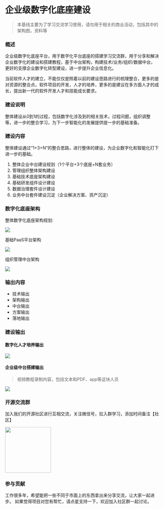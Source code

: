 # 企业级数字化底座建设

> 本基线主要为了学习交流学习使用，请勿用于相关的商业活动，包括其中的架构图，资料等

### 概述

企业级数字化底座平台，用于数字化平台底座的搭建学习交流群，用于分享和解决企业数字化的建设和搭建教程，基于中台架构，构建技术/业务/组织/数据中台，更好的支撑企业数字化转型建设，进一步提升企业信息化。

当前软件人才的建立，不能仅仅是照着以前的建设思路进行的梳理整合，更多的是对资源的整合点，软件项目的开发，人才的培养，更多的是建议在多方面人才的成长，提出新一代的软件开发人才和技能成长要求。

### 建设说明

整体建设从0到1的过程，包括数字化涉及到的相关技术，过程问题，组织调整等，进一步的整合学习，为下一步智能化的发展提供提一步的基础准备。

### 建设内容

整体建设通过“1+3+N”的整合思路，进行整体的建设，为企业数字化和智能化打下进一步的基础。

1. 整体企业中台建设规划（1个平台+3个底座+N套业务）
2. 管理组织整体架构建设
3. 基础技术底座架构建设
4. 基础研发组件设计建设
5. 数据治理套件设计建设
6. 业务中台套件建设沉淀（企业解决方案、资产沉淀）

### 数字化底座架构

整体数字化底座架构规划:

<img src="./images/platform.jpg">

基础PaaS平台架构

<img src="./images/paas.jpg">

组织管理中台架构

<img src="./images/group.jpg">

### 输出内容

- 技术输出
- 架构输出
- 中台输出
- 方案输出
- 落地输出

### 建设输出

#### 数字化人才培养输出

<img src="./images/consul.png">

#### 企业级中台搭建输出

> 视频教程录制内容，包括文本和PDF、app等这块人员

<img src="./images/learn_video.png">

### 开源交流群
 
加入我们的开源社区进行互相交流，关注微信号，拉入群学习，添加时间备注【社区】

<img src="./images/weixin.jpg" width="150" >

### 参与贡献

工作很多年，希望能把一些不同于市面上的东西拿出来分享交流，让大家一起进步。 如果觉得项目对您有帮忙，请点星支持一下，欢迎加入社区群一起讨论。